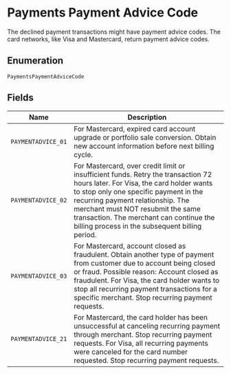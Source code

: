 
# Payments Payment Advice Code

The declined payment transactions might have payment advice codes. The card networks, like Visa and Mastercard, return payment advice codes.

## Enumeration

`PaymentsPaymentAdviceCode`

## Fields

| Name | Description |
|  --- | --- |
| `PAYMENTADVICE_01` | For Mastercard, expired card account upgrade or portfolio sale conversion. Obtain new account information before next billing cycle. |
| `PAYMENTADVICE_02` | For Mastercard, over credit limit or insufficient funds. Retry the transaction 72 hours later. For Visa, the card holder wants to stop only one specific payment in the recurring payment relationship. The merchant must NOT resubmit the same transaction. The merchant can continue the billing process in the subsequent billing period. |
| `PAYMENTADVICE_03` | For Mastercard, account closed as fraudulent. Obtain another type of payment from customer due to account being closed or fraud. Possible reason: Account closed as fraudulent. For Visa, the card holder wants to stop all recurring payment transactions for a specific merchant. Stop recurring payment requests. |
| `PAYMENTADVICE_21` | For Mastercard, the card holder has been unsuccessful at canceling recurring payment through merchant. Stop recurring payment requests. For Visa, all recurring payments were canceled for the card number requested. Stop recurring payment requests. |

